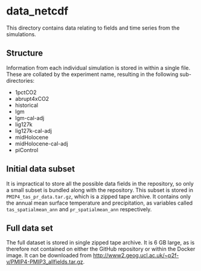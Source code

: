 # data_netcdf

This directory contains data relating to fields and time series from the simulations.

## Structure
Information from each individual simulation is stored in within a single file. These are collated by the experiment name, resulting in the following sub-directories:
-  1pctCO2
-  abrupt4xCO2
-  historical
-  lgm
-  lgm-cal-adj
-  lig127k
-  lig127k-cal-adj
-  midHolocene
-  midHolocene-cal-adj
-  piControl

## Initial data subset
It is impractical to store all the possible data fields in the repository, so only a small subset is bundled along with the repository. This subset is stored in `PMIP4_tas_pr_data.tar.gz`, which is a zipped tape archive. It contains only the annual mean surface temperature and precipitation, as variables called `tas_spatialmean_ann` and `pr_spatialmean_ann` respectively. 

## Full data set
The full dataset is stored in single zipped tape archive. It is 6 GB large, as is therefore not contained on either the GitHub repository or within the Docker image. It can be downloaded from <http://www2.geog.ucl.ac.uk/~p2f-v/PMIP4-PMIP3_allfields.tar.gz>.
